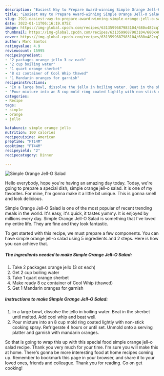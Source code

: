 ```yaml
---
description: "Easiest Way to Prepare Award-winning Simple Orange Jell-O Salad"
title: "Easiest Way to Prepare Award-winning Simple Orange Jell-O Salad"
slug: 2921-easiest-way-to-prepare-award-winning-simple-orange-jell-o-salad
date: 2022-01-11T06:16:19.875Z
image: https://img-global.cpcdn.com/recipes/6313599687983104/680x482cq70/simple-orange-jell-o-salad-recipe-main-photo.jpg
thumbnail: https://img-global.cpcdn.com/recipes/6313599687983104/680x482cq70/simple-orange-jell-o-salad-recipe-main-photo.jpg
cover: https://img-global.cpcdn.com/recipes/6313599687983104/680x482cq70/simple-orange-jell-o-salad-recipe-main-photo.jpg
author: Marc Santos
ratingvalue: 4.9
reviewcount: 15995
recipeingredient:
- "2 packages orange jello 3 oz each"
- "2 cup boiling water"
- "1 quart orange sherbet"
- "8 oz container of Cool Whip thawed"
- "1 Mandarin oranges for garnish"
recipeinstructions:
- "In a large bowl, dissolve the jello in boiling water. Beat in the sherbet until melted. Add cool whip and beat well."
- "Pour mixture into an 8 cup mold ring coated lightly with non-stick cooking spray. Refrigerate 4 hours or until set. Unmold onto a serving platter and garnish with mandarin oranges."
categories:
- Recipe
tags:
- simple
- orange
- jello

katakunci: simple orange jello 
nutrition: 100 calories
recipecuisine: American
preptime: "PT14M"
cooktime: "PT44M"
recipeyield: "2"
recipecategory: Dinner

---
```



![Simple Orange Jell-O Salad](https://img-global.cpcdn.com/recipes/6313599687983104/680x482cq70/simple-orange-jell-o-salad-recipe-main-photo.jpg)

Hello everybody, hope you're having an amazing day today. Today, we're going to prepare a special dish, simple orange jell-o salad. It is one of my favorites. For mine, I'm gonna make it a little bit unique. This is gonna smell and look delicious.



Simple Orange Jell-O Salad is one of the most popular of recent trending meals in the world. It's easy, it's quick, it tastes yummy. It is enjoyed by millions every day. Simple Orange Jell-O Salad is something that I've loved my entire life. They are fine and they look fantastic.


To get started with this recipe, we must prepare a few components. You can have simple orange jell-o salad using 5 ingredients and 2 steps. Here is how you can achieve that.

<!--inarticleads1-->

##### The ingredients needed to make Simple Orange Jell-O Salad:

1. Take 2 packages orange jello (3 oz each)
1. Get 2 cup boiling water
1. Take 1 quart orange sherbet
1. Make ready 8 oz container of Cool Whip (thawed)
1. Get 1 Mandarin oranges for garnish




<!--inarticleads2-->

##### Instructions to make Simple Orange Jell-O Salad:

1. In a large bowl, dissolve the jello in boiling water. Beat in the sherbet until melted. Add cool whip and beat well.
1. Pour mixture into an 8 cup mold ring coated lightly with non-stick cooking spray. Refrigerate 4 hours or until set. Unmold onto a serving platter and garnish with mandarin oranges.




So that is going to wrap this up with this special food simple orange jell-o salad recipe. Thank you very much for your time. I'm sure you will make this at home. There's gonna be more interesting food at home recipes coming up. Remember to bookmark this page in your browser, and share it to your loved ones, friends and colleague. Thank you for reading. Go on get cooking!
